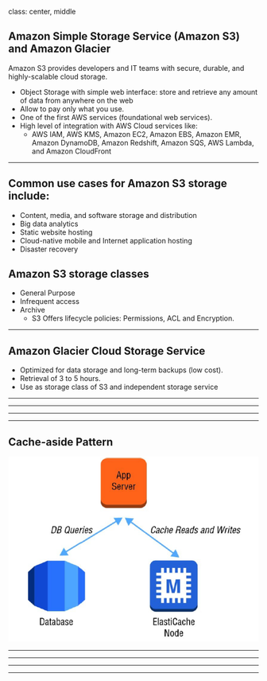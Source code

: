 

class: center, middle

## Amazon Simple Storage Service (Amazon S3) and Amazon Glacier
Amazon S3 provides developers and IT teams with secure, durable, and highly-scalable cloud
storage.
- Object Storage with simple web interface:  store and retrieve any amount of data from anywhere on the web
- Allow to pay only what you use.
- One of the first AWS services (foundational web services).
- High level of integration with AWS Cloud services like:
   - AWS IAM, AWS KMS, Amazon EC2, Amazon EBS, Amazon EMR, Amazon DynamoDB, Amazon Redshift,
Amazon SQS, AWS Lambda, and Amazon CloudFront

---

## Common use cases for Amazon S3 storage include:
- Content, media, and software storage and distribution
- Big data analytics
- Static website hosting
- Cloud-native mobile and Internet application hosting
- Disaster recovery

## Amazon S3 storage classes
- General Purpose
- Infrequent access
- Archive
  - S3 Offers lifecycle policies: Permissions, ACL and Encryption.

---

## Amazon Glacier Cloud Storage Service
- Optimized for data storage and long-term backups (low cost).
- Retrieval of 3 to 5 hours.
- Use as storage class of S3 and independent storage service

---




---


---



---


## Cache-aside Pattern


![Default-aligned image](figures/Chapter10-cache-aside.PNG)

---



---



---




---
